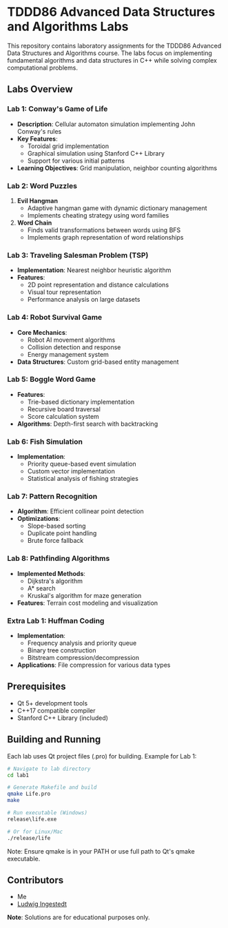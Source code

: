 # TDDD86 Advanced Data Structures and Algorithms Labs

This repository contains laboratory assignments for the TDDD86 Advanced Data Structures and Algorithms course. The labs focus on implementing fundamental algorithms and data structures in C++ while solving complex computational problems.

## Labs Overview

### Lab 1: Conway's Game of Life
- **Description**: Cellular automaton simulation implementing John Conway's rules
- **Key Features**:
  - Toroidal grid implementation
  - Graphical simulation using Stanford C++ Library
  - Support for various initial patterns
- **Learning Objectives**: Grid manipulation, neighbor counting algorithms

### Lab 2: Word Puzzles
1. **Evil Hangman**
   - Adaptive hangman game with dynamic dictionary management
   - Implements cheating strategy using word families
2. **Word Chain**
   - Finds valid transformations between words using BFS
   - Implements graph representation of word relationships

### Lab 3: Traveling Salesman Problem (TSP)
- **Implementation**: Nearest neighbor heuristic algorithm
- **Features**:
  - 2D point representation and distance calculations
  - Visual tour representation
  - Performance analysis on large datasets

### Lab 4: Robot Survival Game
- **Core Mechanics**:
  - Robot AI movement algorithms
  - Collision detection and response
  - Energy management system
- **Data Structures**: Custom grid-based entity management

### Lab 5: Boggle Word Game
- **Features**:
  - Trie-based dictionary implementation
  - Recursive board traversal
  - Score calculation system
- **Algorithms**: Depth-first search with backtracking

### Lab 6: Fish Simulation
- **Implementation**:
  - Priority queue-based event simulation
  - Custom vector implementation
  - Statistical analysis of fishing strategies

### Lab 7: Pattern Recognition
- **Algorithm**: Efficient collinear point detection
- **Optimizations**:
  - Slope-based sorting
  - Duplicate point handling
  - Brute force fallback

### Lab 8: Pathfinding Algorithms
- **Implemented Methods**:
  - Dijkstra's algorithm
  - A* search
  - Kruskal's algorithm for maze generation
- **Features**: Terrain cost modeling and visualization

### Extra Lab 1: Huffman Coding
- **Implementation**:
  - Frequency analysis and priority queue
  - Binary tree construction
  - Bitstream compression/decompression
- **Applications**: File compression for various data types

## Prerequisites
- Qt 5+ development tools
- C++17 compatible compiler
- Stanford C++ Library (included)

## Building and Running
Each lab uses Qt project files (.pro) for building. Example for Lab 1:

```bash
# Navigate to lab directory
cd lab1

# Generate Makefile and build
qmake Life.pro
make

# Run executable (Windows)
release\life.exe

# Or for Linux/Mac
./release/life
```

Note: Ensure qmake is in your PATH or use full path to Qt's qmake executable.


## Contributors
- Me
- [Ludwig Ingestedt](https://github.com/LudwigIngestedtGit)

**Note**: Solutions are for educational purposes only.
